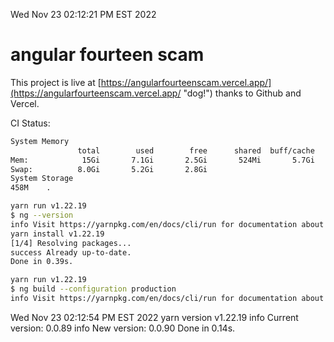 Wed Nov 23 02:12:21 PM EST 2022

# angular fourteen scam


This project is live at [https://angularfourteenscam.vercel.app/](https://angularfourteenscam.vercel.app/ "dog!") thanks to Github and Vercel.

CI Status: 

```bash
System Memory
               total        used        free      shared  buff/cache   available
Mem:            15Gi       7.1Gi       2.5Gi       524Mi       5.7Gi       7.4Gi
Swap:          8.0Gi       5.2Gi       2.8Gi
System Storage
458M	.
```
```bash
yarn run v1.22.19
$ ng --version
info Visit https://yarnpkg.com/en/docs/cli/run for documentation about this command.
yarn install v1.22.19
[1/4] Resolving packages...
success Already up-to-date.
Done in 0.39s.
```
```bash
yarn run v1.22.19
$ ng build --configuration production
info Visit https://yarnpkg.com/en/docs/cli/run for documentation about this command.
```
Wed Nov 23 02:12:54 PM EST 2022
yarn version v1.22.19
info Current version: 0.0.89
info New version: 0.0.90
Done in 0.14s.
